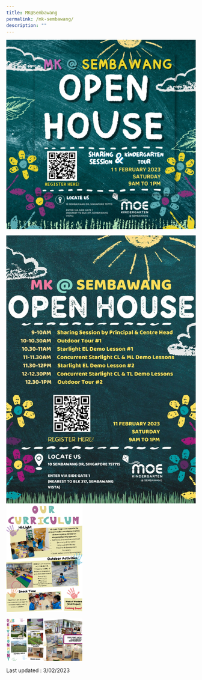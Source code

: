 ```yaml
---
title: MK@Sembawang
permalink: /mk-sembawang/
description: ""
---
```

![](/images/MK%20Open%20House%202023.jpeg)

![](/images/MK-open-house.jpeg)
<br>
<img src="/images/mksmb.png" 
     style="width:40%">
		 
 <img src="/images/mksmb1.png" 
     style="width:40%">

Last updated : 3/02/2023
